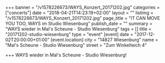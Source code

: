 +++
banner = "/v1578226673/WAYS_Konzert_20171202.jpg"
categories = ["concerts"]
date = "2018-04-21T14:23:19+02:00"
layout = ""
listimg = "/v1578226673/WAYS_Konzert_20171202.jpg"
page_title = "IT CAN MOVE YOU TOO, WAYS im Studio Wiesenburg"
publish_date = ""
summary = "WAYS wieder in Mal's Scheune - Studio Wiesenburg"
tags = []
title = "20171202-studio-wiesenburg"
type = "event"
[event]
date = "2017-12-02T20:00:00+01:00"
[event.location]
city = "14827 Wiesenburg"
name = "Mal's Scheune - Studio Wiesenburg"
street = "Zum Winkelteich 4"

+++
WAYS wieder in Mal's Scheune - Studio Wiesenburg!